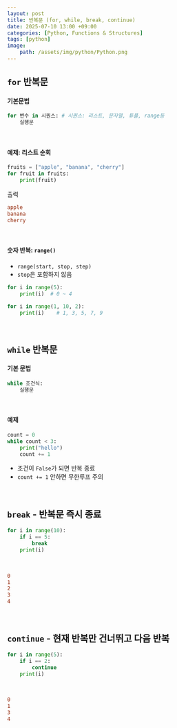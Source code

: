 ```yaml
---
layout: post
title: 반복문 (for, while, break, continue)
date: 2025-07-10 13:00 +09:00
categories: [Python, Functions & Structures]
tags: [python]
image:
    path: /assets/img/python/Python.png
---
```


## `for` 반복문

#### 기본문법

```python
for 변수 in 시퀀스: # 시퀀스: 리스트, 문자열, 튜플, range등
    실행문
```

<br>

#### 예제: 리스트 순회

```python
fruits = ["apple", "banana", "cherry"]
for fruit in fruits:
    print(fruit)
```

출력

```ini
apple
banana
cherry
```

<br>

#### 숫자 반복: `range()`

- `range(start, stop, step)`
- `stop`은 포함하지 않음

```python
for i in range(5):
    print(i)  # 0 ~ 4
```

```python
for i in range(1, 10, 2):
    print(i)    # 1, 3, 5, 7, 9
```

<br>

## `while` 반복문

#### 기본 문법

```python
while 조건식:
    실행문
```

<br>

#### 예제

```python
count = 0
while count < 3:
    print("hello")
    count += 1
```

- 조건이 `False`가 되면 반복 종료
- `count += 1` 안하면 무한루프 주의

<br>

## `break` - 반복문 즉시 종료

```python
for i in range(10):
    if i == 5:
        break
    print(i)
```

<br>

```ini
0
1
2
3
4
```

<br>

## `continue` - 현재 반복만 건너뛰고 다음 반복

```python
for i in range(5):
    if i == 2:
        continue
    print(i)
```

<br>

```ini
0
1
3
4
```

<br>

